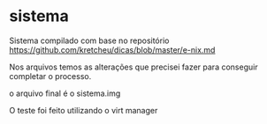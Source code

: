 # sistema

Sistema compilado com base no repositório https://github.com/kretcheu/dicas/blob/master/e-nix.md

Nos arquivos temos as alterações que precisei fazer para conseguir completar o processo. 

o arquivo final é o sistema.img 

O teste foi feito utilizando o virt manager
